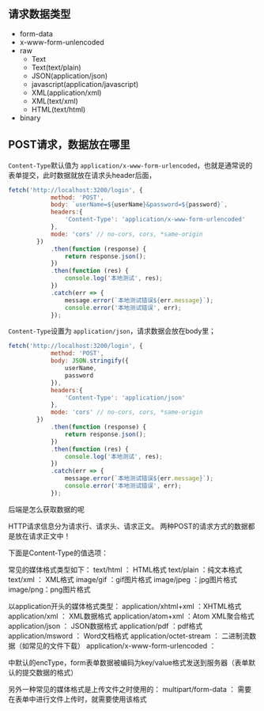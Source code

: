 ## 请求数据类型
- form-data
- x-www-form-unlencoded
- raw
  - Text
  - Text(text/plain)
  - JSON(application/json)
  - javascript(application/javascript)
  - XML(application/xml)
  - XML(text/xml)
  - HTML(text/html)
- binary

## POST请求，数据放在哪里
`Content-Type`默认值为 `application/x-www-form-urlencoded`，也就是通常说的表单提交，此时数据就放在请求头header后面，
```js
fetch('http://localhost:3200/login', {
            method: 'POST', 
            body: `userName=${userName}&password=${password}`,
            headers:{
                'Content-Type': 'application/x-www-form-urlencoded'
            },
            mode: 'cors' // no-cors, cors, *same-origin
        })
            .then(function (response) {
                return response.json();
            })
            .then(function (res) {
                console.log('本地测试', res);
            })
            .catch(err => {
                message.error(`本地测试错误${err.message}`);
                console.error('本地测试错误', err);
            });
```

`Content-Type`设置为 `application/json`，请求数据会放在body里；
```js
fetch('http://localhost:3200/login', {
            method: 'POST', 
            body: JSON.stringify({
                userName,
                password
            }),
            headers:{
                'Content-Type': 'application/json'
            },
            mode: 'cors' // no-cors, cors, *same-origin
        })
            .then(function (response) {
                return response.json();
            })
            .then(function (res) {
                console.log('本地测试', res);
            })
            .catch(err => {
                message.error(`本地测试错误${err.message}`);
                console.error('本地测试错误', err);
            });
```
后端是怎么获取数据的呢



HTTP请求信息分为请求行、请求头、请求正文。 
两种POST的请求方式的数据都是放在请求正文中！

下面是Content-Type的值选项：

常见的媒体格式类型如下： 
text/html ： HTML格式 
text/plain ：纯文本格式 
text/xml ： XML格式 
image/gif ：gif图片格式 
image/jpeg ：jpg图片格式 
image/png：png图片格式

以application开头的媒体格式类型： 
application/xhtml+xml ：XHTML格式 
application/xml ： XML数据格式 
application/atom+xml ：Atom XML聚合格式 
application/json ： JSON数据格式 
application/pdf ：pdf格式 
application/msword ： Word文档格式 
application/octet-stream ： 二进制流数据（如常见的文件下载） 
application/x-www-form-urlencoded ： <form encType="">中默认的encType，form表单数据被编码为key/value格式发送到服务器（表单默认的提交数据的格式）

另外一种常见的媒体格式是上传文件之时使用的： 
multipart/form-data ： 需要在表单中进行文件上传时，就需要使用该格式
